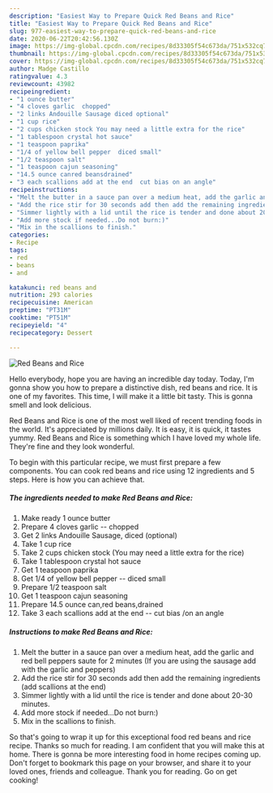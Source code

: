 ```yaml
---
description: "Easiest Way to Prepare Quick Red Beans and Rice"
title: "Easiest Way to Prepare Quick Red Beans and Rice"
slug: 977-easiest-way-to-prepare-quick-red-beans-and-rice
date: 2020-06-22T20:42:56.130Z
image: https://img-global.cpcdn.com/recipes/8d33305f54c673da/751x532cq70/red-beans-and-rice-recipe-main-photo.jpg
thumbnail: https://img-global.cpcdn.com/recipes/8d33305f54c673da/751x532cq70/red-beans-and-rice-recipe-main-photo.jpg
cover: https://img-global.cpcdn.com/recipes/8d33305f54c673da/751x532cq70/red-beans-and-rice-recipe-main-photo.jpg
author: Madge Castillo
ratingvalue: 4.3
reviewcount: 43982
recipeingredient:
- "1 ounce butter"
- "4 cloves garlic  chopped"
- "2 links Andouille Sausage diced optional"
- "1 cup rice"
- "2 cups chicken stock You may need a little extra for the rice"
- "1 tablespoon crystal hot sauce"
- "1 teaspoon paprika"
- "1/4 of yellow bell pepper  diced small"
- "1/2 teaspoon salt"
- "1 teaspoon cajun seasoning"
- "14.5 ounce canred beansdrained"
- "3 each scallions add at the end  cut bias on an angle"
recipeinstructions:
- "Melt the butter in a sauce pan over a medium heat, add the garlic and red bell peppers saute for 2 minutes (If you are using the sausage add with the garlic and peppers)"
- "Add the rice stir for 30 seconds add then add the remaining ingredients (add scallions at the end)"
- "Simmer lightly with a lid until the rice is tender and done about 20-30 minutes."
- "Add more stock if needed...Do not burn:)"
- "Mix in the scallions to finish."
categories:
- Recipe
tags:
- red
- beans
- and

katakunci: red beans and 
nutrition: 293 calories
recipecuisine: American
preptime: "PT31M"
cooktime: "PT51M"
recipeyield: "4"
recipecategory: Dessert

---
```



![Red Beans and Rice](https://img-global.cpcdn.com/recipes/8d33305f54c673da/751x532cq70/red-beans-and-rice-recipe-main-photo.jpg)

Hello everybody, hope you are having an incredible day today. Today, I'm gonna show you how to prepare a distinctive dish, red beans and rice. It is one of my favorites. This time, I will make it a little bit tasty. This is gonna smell and look delicious.



Red Beans and Rice is one of the most well liked of recent trending foods in the world. It's appreciated by millions daily. It is easy, it is quick, it tastes yummy. Red Beans and Rice is something which I have loved my whole life. They're fine and they look wonderful.


To begin with this particular recipe, we must first prepare a few components. You can cook red beans and rice using 12 ingredients and 5 steps. Here is how you can achieve that.

<!--inarticleads1-->

##### The ingredients needed to make Red Beans and Rice:

1. Make ready 1 ounce butter
1. Prepare 4 cloves garlic -- chopped
1. Get 2 links Andouille Sausage, diced (optional)
1. Take 1 cup rice
1. Take 2 cups chicken stock (You may need a little extra for the rice)
1. Take 1 tablespoon crystal hot sauce
1. Get 1 teaspoon paprika
1. Get 1/4 of yellow bell pepper -- diced small
1. Prepare 1/2 teaspoon salt
1. Get 1 teaspoon cajun seasoning
1. Prepare 14.5 ounce can,red beans,drained
1. Take 3 each scallions add at the end -- cut bias /on an angle




<!--inarticleads2-->

##### Instructions to make Red Beans and Rice:

1. Melt the butter in a sauce pan over a medium heat, add the garlic and red bell peppers saute for 2 minutes (If you are using the sausage add with the garlic and peppers)
1. Add the rice stir for 30 seconds add then add the remaining ingredients (add scallions at the end)
1. Simmer lightly with a lid until the rice is tender and done about 20-30 minutes.
1. Add more stock if needed...Do not burn:)
1. Mix in the scallions to finish.




So that's going to wrap it up for this exceptional food red beans and rice recipe. Thanks so much for reading. I am confident that you will make this at home. There is gonna be more interesting food in home recipes coming up. Don't forget to bookmark this page on your browser, and share it to your loved ones, friends and colleague. Thank you for reading. Go on get cooking!
